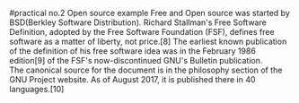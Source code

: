 #practical no.2
Open source example 
Free and Open source was started by BSD(Berkley Software Distribution).
Richard Stallman's Free Software Definition, adopted by the Free Software Foundation (FSF), defines free software as a matter of liberty, not price.[8] The earliest known publication of the definition of his free software idea was in the February 1986 edition[9] of the FSF's now-discontinued GNU's Bulletin publication.  
The canonical source for the document is in the philosophy section of the GNU Project website. 
As of August 2017, it is published there in 40 languages.[10]  

